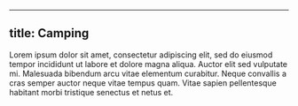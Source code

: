 ---
title: Camping
----
Lorem ipsum dolor sit amet, consectetur adipiscing elit, sed do eiusmod tempor incididunt ut labore et dolore magna aliqua. Auctor elit sed vulputate mi. Malesuada bibendum arcu vitae elementum curabitur. Neque convallis a cras semper auctor neque vitae tempus quam. Vitae sapien pellentesque habitant morbi tristique senectus et netus et.